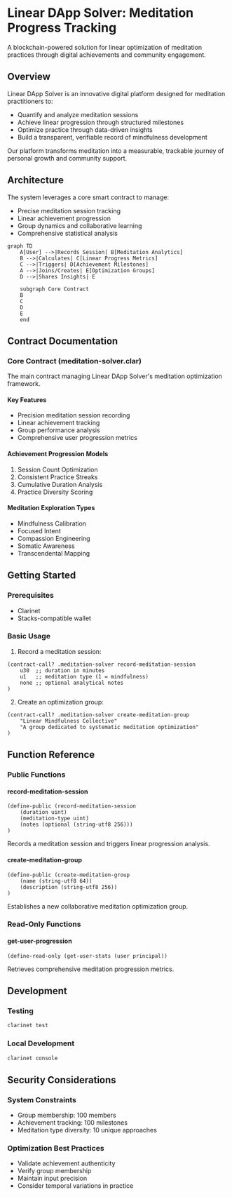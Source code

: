 # Linear DApp Solver: Meditation Progress Tracking

A blockchain-powered solution for linear optimization of meditation practices through digital achievements and community engagement.

## Overview

Linear DApp Solver is an innovative digital platform designed for meditation practitioners to:
- Quantify and analyze meditation sessions
- Achieve linear progression through structured milestones
- Optimize practice through data-driven insights
- Build a transparent, verifiable record of mindfulness development

Our platform transforms meditation into a measurable, trackable journey of personal growth and community support.

## Architecture

The system leverages a core smart contract to manage:
- Precise meditation session tracking
- Linear achievement progression
- Group dynamics and collaborative learning
- Comprehensive statistical analysis

```mermaid
graph TD
    A[User] -->|Records Session| B[Meditation Analytics]
    B -->|Calculates| C[Linear Progress Metrics]
    C -->|Triggers| D[Achievement Milestones]
    A -->|Joins/Creates| E[Optimization Groups]
    D -->|Shares Insights| E
    
    subgraph Core Contract
    B
    C
    D
    E
    end
```

## Contract Documentation

### Core Contract (meditation-solver.clar)

The main contract managing Linear DApp Solver's meditation optimization framework.

#### Key Features
- Precision meditation session recording
- Linear achievement tracking
- Group performance analysis
- Comprehensive user progression metrics

#### Achievement Progression Models
1. Session Count Optimization
2. Consistent Practice Streaks
3. Cumulative Duration Analysis
4. Practice Diversity Scoring

#### Meditation Exploration Types
- Mindfulness Calibration
- Focused Intent
- Compassion Engineering
- Somatic Awareness
- Transcendental Mapping

## Getting Started

### Prerequisites
- Clarinet
- Stacks-compatible wallet

### Basic Usage

1. Record a meditation session:
```clarity
(contract-call? .meditation-solver record-meditation-session 
    u30  ;; duration in minutes
    u1   ;; meditation type (1 = mindfulness)
    none ;; optional analytical notes
)
```

2. Create an optimization group:
```clarity
(contract-call? .meditation-solver create-meditation-group 
    "Linear Mindfulness Collective" 
    "A group dedicated to systematic meditation optimization"
)
```

## Function Reference

### Public Functions

#### record-meditation-session
```clarity
(define-public (record-meditation-session 
    (duration uint) 
    (meditation-type uint) 
    (notes (optional (string-utf8 256)))
)
```
Records a meditation session and triggers linear progression analysis.

#### create-meditation-group
```clarity
(define-public (create-meditation-group 
    (name (string-utf8 64)) 
    (description (string-utf8 256))
)
```
Establishes a new collaborative meditation optimization group.

### Read-Only Functions

#### get-user-progression
```clarity
(define-read-only (get-user-stats (user principal))
```
Retrieves comprehensive meditation progression metrics.

## Development

### Testing
```bash
clarinet test
```

### Local Development
```bash
clarinet console
```

## Security Considerations

### System Constraints
- Group membership: 100 members
- Achievement tracking: 100 milestones
- Meditation type diversity: 10 unique approaches

### Optimization Best Practices
- Validate achievement authenticity
- Verify group membership
- Maintain input precision
- Consider temporal variations in practice